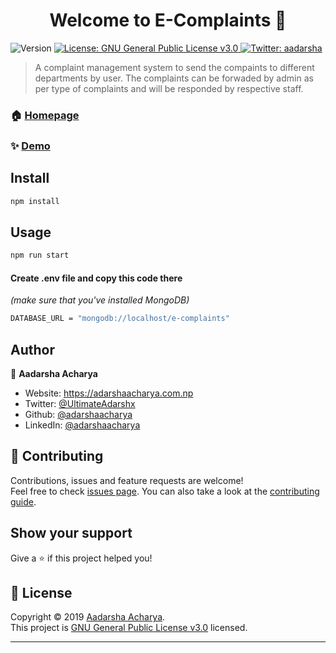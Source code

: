 <h1 align="center">Welcome to E-Complaints 👋</h1>
<p>
  <img alt="Version" src="https://img.shields.io/badge/version-1.0.0-blue.svg?cacheSeconds=2592000" />
  <a href="https://github.com/adarshaacharya/E-Complaints/blob/master/LICENSE" target="_blank">
    <img alt="License: GNU General Public License v3.0" src="https://img.shields.io/badge/License-GNU General Public License v3.0-yellow.svg" />
  </a>
  <a href="https://twitter.com/UltimateAdarshx" target="_blank">
    <img alt="Twitter: aadarsha" src="https://img.shields.io/twitter/follow/aadarshatweets?style=social" />
  </a>
</p>

> A complaint management system to send the compaints to different departments by user. The complaints can be forwaded by admin as per type of complaints and will be responded by respective staff.

### 🏠 [Homepage](src/app.js)

### ✨ [Demo](http://e-complaints.herokuapp.com)

## Install

```sh
npm install
```

## Usage

```sh
npm run start
```

#### Create .env file and copy this code there
_(make sure that you've installed MongoDB)_

```sh
DATABASE_URL = "mongodb://localhost/e-complaints"
```

  
## Author

👤 **Aadarsha Acharya**

* Website: https://adarshaacharya.com.np
* Twitter: [@UltimateAdarshx](https://twitter.com/UltimateAdarshx)
* Github: [@adarshaacharya](https://github.com/adarshaacharya)
* LinkedIn: [@adarshaacharya](https://linkedin.com/in/adarshaacharya)

## 🤝 Contributing

Contributions, issues and feature requests are welcome!<br />Feel free to check [issues page](https://github.com/adarshaacharya/E-Complaints/issues). You can also take a look at the [contributing guide](https://github.com/adarshaacharya/E-Complaints/pulls).

## Show your support

Give a ⭐️ if this project helped you!

## 📝 License

Copyright © 2019 [Aadarsha Acharya](https://github.com/adarshaacharya).<br />
This project is [GNU General Public License v3.0](https://github.com/adarshaacharya/E-Complaints/blob/master/LICENSE) licensed.

***
